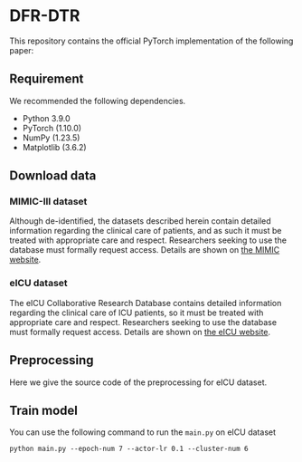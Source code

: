 # DFR-DTR
This repository contains the official PyTorch implementation of the following paper:

## Requirement
We recommended the following dependencies.

- Python 3.9.0
- PyTorch (1.10.0)
- NumPy (1.23.5)
- Matplotlib (3.6.2)
## Download data
### MIMIC-III dataset
Although de-identified, the datasets described herein contain detailed information regarding the clinical care of patients, and as such it must be treated with appropriate care and respect. Researchers seeking to use the database must formally request access. Details are shown on
 [the MIMIC website](https://mimic.mit.edu/).
### eICU dataset
The eICU Collaborative Research Database contains detailed information regarding the clinical care of ICU patients, so it must be treated with appropriate care and respect. Researchers seeking to use the database must formally request access. Details are shown on [the eICU website](https://eicu-crd.mit.edu/).

## Preprocessing
Here we give the source code of the preprocessing for eICU dataset.

## Train model
You can use the following command to run the `main.py` on eICU dataset

`python main.py --epoch-num 7 --actor-lr 0.1 --cluster-num 6`
